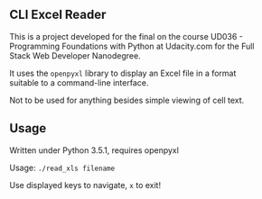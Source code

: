 CLI Excel Reader
---

This is a project developed for the final on the course UD036 -
Programming Foundations with Python at Udacity.com for the Full  
Stack Web Developer Nanodegree.

It uses the `openpyxl` library to display an Excel file in a format  
suitable to a command-line interface.

Not to be used for anything besides simple viewing of cell text.

## Usage

Written under Python 3.5.1, requires openpyxl

Usage: `./read_xls filename`

Use displayed keys to navigate, `x` to exit!
